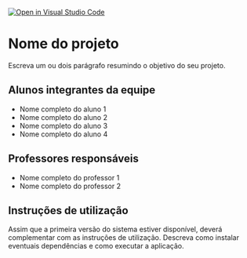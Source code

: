 [![Open in Visual Studio Code](https://classroom.github.com/assets/open-in-vscode-c66648af7eb3fe8bc4f294546bfd86ef473780cde1dea487d3c4ff354943c9ae.svg)](https://classroom.github.com/online_ide?assignment_repo_id=8477706&assignment_repo_type=AssignmentRepo)
# Nome do projeto
Escreva um ou dois  parágrafo resumindo o objetivo do seu projeto.

## Alunos integrantes da equipe

* Nome completo do aluno 1
* Nome completo do aluno 2
* Nome completo do aluno 3
* Nome completo do aluno 4

## Professores responsáveis

* Nome completo do professor 1
* Nome completo do professor 2

## Instruções de utilização

Assim que a primeira versão do sistema estiver disponível, deverá complementar com as instruções de utilização. Descreva como instalar eventuais dependências e como executar a aplicação.
